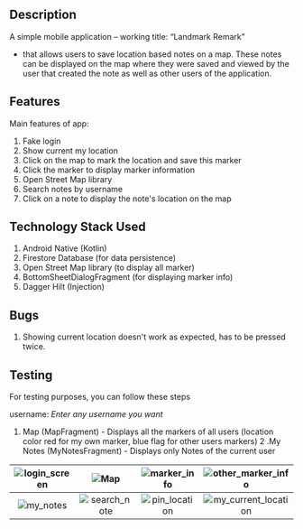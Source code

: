 ## Description
A simple mobile application – working title: “Landmark Remark”
- that allows users to save location based notes on a map. These notes can be
displayed on the map where they were saved and viewed by the user that
created the note as well as other users of the application.

## Features
Main features of app:
1. Fake login
2. Show current my location
3. Click on the map to mark the location and save this marker
4. Click the marker to display marker information
4. Open Street Map library
5. Search notes by username
6. Click on a note to display the note's location on the map

## Technology Stack Used
1. Android Native (Kotlin)
3. Firestore Database (for data persistence)
4. Open Street Map library (to display all marker)
5. BottomSheetDialogFragment (for displaying marker info)
6. Dagger Hilt (Injection)

## Bugs
1. Showing current location doesn't work as expected, has to be pressed twice.

## Testing
For testing purposes, you can follow these steps

username: *Enter any username you want*

1. Map (MapFragment) - Displays all the markers of all users (location color red for my own marker, blue flag for other users markers)
2 .My Notes (MyNotesFragment) - Displays only Notes of the current user



| ![login_screen](https://github.com/dinhnguyen28/osm-android-native/assets/82631708/419d34c3-02c1-4297-9ff6-d90ceafac8d1) | ![Map](https://github.com/dinhnguyen28/osm-android-native/assets/82631708/90f1e4a4-ab95-46b2-aa03-96b134623c3b) | ![marker_info](https://github.com/dinhnguyen28/osm-android-native/assets/82631708/006d182c-786e-40da-831d-4fd5bcda5f97) | ![other_marker_info](https://github.com/dinhnguyen28/osm-android-native/assets/82631708/d1101529-b463-45ed-aaa2-62ada9b0403d) |
|:---:|:---:|:---:|:---:|
| ![my_notes](https://github.com/dinhnguyen28/osm-android-native/assets/82631708/0a253fb1-72d1-4c8e-971c-a519f8389a46) | ![search_note](https://github.com/dinhnguyen28/osm-android-native/assets/82631708/1cf2ffca-6b89-4308-a373-dbaa2e1f1b8a) | ![pin_location](https://github.com/dinhnguyen28/osm-android-native/assets/82631708/e8bce10c-a98f-42cd-8080-123a21da92b3) | ![my_current_location](https://github.com/dinhnguyen28/osm-android-native/assets/82631708/9eaf6b42-c991-4963-81ec-3f3295721129) |
